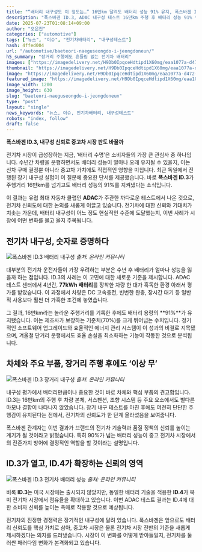 ```yaml
---
title: "“배터리 내구성도 이 정도는…” 16만km 달려도 배터리 성능 91% 유지, 폭스바겐 ID.3 내구성에 ‘깜짝’"
description: "폭스바겐 ID.3, ADAC 내구성 테스트 16만km 주행 후 배터리 성능 91% 유지 ..."
date: 2025-07-23T01:08:14+09:00
author: "오은진"
categories: ["automotive"]
tags: ["뉴스", "이슈", "전기차배터리", "내구성테스트"]
hash: 4ffed004
url: "/automotive/baeteori-naeguseongdo-i-jeongdoneun/"
h5_summary: "장거리 주행에도 흔들림 없는 전기차 배터리"
images: ["https://imagedelivery.net/H9Db0IpqceHdtipd1X60mg/eaa1077a-d472-459e-354a-d42c276fcc00/public", "https://imagedelivery.net/H9Db0IpqceHdtipd1X60mg/32979f22-0458-475c-b735-21aca76f5200/public", "https://imagedelivery.net/H9Db0IpqceHdtipd1X60mg/997facd3-5576-4f2b-1978-6e35f4d13800/public", "https://imagedelivery.net/H9Db0IpqceHdtipd1X60mg/828c379b-b171-4a7a-1989-c71f11d13f00/public"]
thumbnail: "https://imagedelivery.net/H9Db0IpqceHdtipd1X60mg/eaa1077a-d472-459e-354a-d42c276fcc00/public"
image: "https://imagedelivery.net/H9Db0IpqceHdtipd1X60mg/eaa1077a-d472-459e-354a-d42c276fcc00/public"
featured_image: "https://imagedelivery.net/H9Db0IpqceHdtipd1X60mg/eaa1077a-d472-459e-354a-d42c276fcc00/public"
image_width: 1200
image_height: 630
slug: "baeteori-naeguseongdo-i-jeongdoneun"
type: "post"
layout: "single"
news_keywords: "뉴스, 이슈, 전기차배터리, 내구성테스트"
robots: "index, follow"
draft: false
---
```


**폭스바겐 ID.3, 내구성 신뢰로 중고차 시장 판도 바꿀까**

전기차 시장이 급성장하는 지금, ‘배터리 수명’은 소비자들의 가장 큰 관심사 중 하나입니다. 수년간 차량을 운행하면서도 배터리 성능이 얼마나 오래 유지될 수 있을지, 이는 신차 구매 결정뿐 아니라 중고차 가치에도 직접적인 영향을 미칩니다. 최근 독일에서 진행된 장기 내구성 실험이 이 질문에 중요한 단서를 제공했습니다. 바로 **폭스바겐 ID.3**가 주행거리 16만km를 넘기고도 배터리 성능의 91%를 지켜냈다는 소식입니다.

이 결과는 유럽 최대 자동차 클럽인 **ADAC**가 주관한 까다로운 테스트에서 나온 것으로, 전기차 신뢰도에 대한 논의를 새롭게 이끌고 있습니다. 전기차에 대한 신뢰와 기대치가 치솟는 가운데, 배터리 내구성이 어느 정도 현실적인 수준에 도달했는지, 이번 사례가 시장에 어떤 변화를 몰고 올지 주목됩니다.

## 전기차 내구성, 숫자로 증명하다

![폭스바겐 ID.3 배터리 내구성](https://imagedelivery.net/H9Db0IpqceHdtipd1X60mg/997facd3-5576-4f2b-1978-6e35f4d13800/public)
*출처: 온라인 커뮤니티*


대부분의 전기차 운전자들이 가장 우려하는 부분은 수년 후 배터리가 얼마나 성능을 잃을까 하는 점입니다. ID.3의 사례는 이 고민에 대한 새로운 기준을 제시합니다. ADAC 테스트 센터에서 4년간, **77kWh 배터리**를 장착한 차량 한 대가 혹독한 환경 아래서 평가를 받았습니다. 이 과정에서 차량은 DC 고속충전, 빈번한 완충, 장시간 대기 등 일반적 사용보다 훨씬 더 가혹한 조건에 놓였습니다.

그 결과, 16만km라는 놀라운 주행거리를 기록한 후에도 배터리 용량의 **91%**가 유지됐습니다. 이는 제조사가 보장하는 기준치(70%)를 크게 뛰어넘는 수치입니다. 정기적인 소프트웨어 업그레이드와 효율적인 에너지 관리 시스템이 이 성과의 비결로 지목됐으며, 겨울철 단거리 운행에서도 효율 손실을 최소화하는 기능이 작동한 것으로 분석됩니다.

## 차체와 주요 부품, 장거리 주행 후에도 ‘이상 무’

![폭스바겐 ID.3 장거리 내구성](https://imagedelivery.net/H9Db0IpqceHdtipd1X60mg/828c379b-b171-4a7a-1989-c71f11d13f00/public)
*출처: 온라인 커뮤니티*


내구성 평가에서 배터리만큼이나 중요한 것이 바로 차체와 핵심 부품의 견고함입니다. ID.3는 16만km의 주행 후 차량 본체, 서스펜션, 조향 시스템 등 주요 요소에서도 별다른 마모나 결함이 나타나지 않았습니다. 장기 내구 테스트를 마친 후에도 여전히 단단한 주행감이 유지된다는 점에서, 전기차의 신뢰도가 한 단계 올라섰음을 보여줍니다.

폭스바겐 관계자는 이번 결과가 브랜드의 전기차 기술력과 품질 정책의 신뢰를 높이는 계기가 될 것이라고 밝혔습니다. 특히 90%가 넘는 배터리 성능이 중고 전기차 시장에서의 잔존가치 방어에 결정적인 역할을 할 것이라는 설명입니다.

## ID.3가 열고, ID.4가 확장하는 신뢰의 영역

![폭스바겐 ID.3 전기차 배터리 성능](https://imagedelivery.net/H9Db0IpqceHdtipd1X60mg/32979f22-0458-475c-b735-21aca76f5200/public)
*출처: 온라인 커뮤니티*


비록 **ID.3**는 미국 시장에는 출시되지 않았지만, 동일한 배터리 기술을 적용한 **ID.4**가 북미 전기차 시장에서 점유율을 확대하고 있습니다. 이번 ADAC 테스트 결과는 ID.4에 대한 소비자 신뢰를 높이는 촉매로 작용할 것으로 예상됩니다.

전기차의 진정한 경쟁력은 장기적인 내구성에 달려 있습니다. 폭스바겐은 앞으로도 배터리 신뢰도를 핵심 가치로 삼아, 중고차 시장은 물론 전기차 시장 전반의 기준을 새롭게 제시하겠다는 의지를 드러냈습니다. 시장이 이 변화를 어떻게 받아들일지, 전기차를 둘러싼 패러다임 변화가 본격화되고 있습니다.
